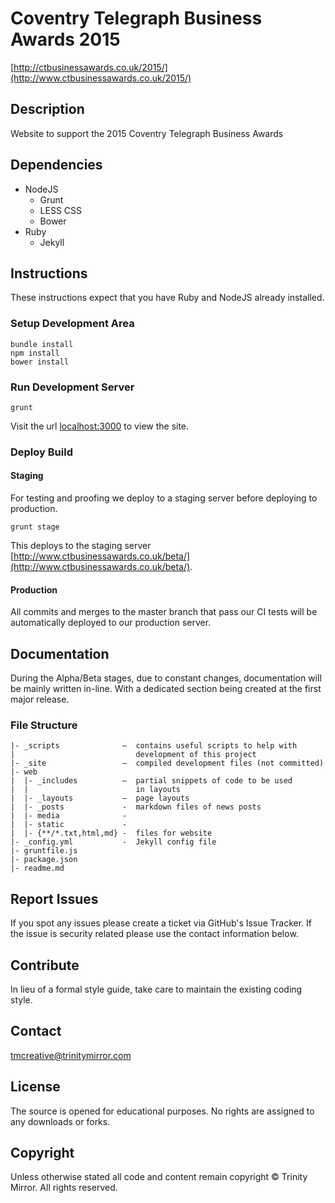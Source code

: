 # Coventry Telegraph Business Awards 2015
[http://ctbusinessawards.co.uk/2015/](http://www.ctbusinessawards.co.uk/2015/)

## Description
Website to support the 2015 Coventry Telegraph Business Awards

## Dependencies

- NodeJS
  - Grunt
  - LESS CSS
  - Bower
- Ruby
  - Jekyll

## Instructions

These instructions expect that you have Ruby and NodeJS already installed.

### Setup Development Area

```
bundle install
npm install
bower install
```

### Run Development Server

```
grunt
```

Visit the url [localhost:3000](http://localhost:3000/) to view the site.

### Deploy Build

#### Staging

For testing and proofing we deploy to a staging server before deploying to production.

```
grunt stage
```

This deploys to the staging server [http://www.ctbusinessawards.co.uk/beta/](http://www.ctbusinessawards.co.uk/beta/).

#### Production

All commits and merges to the master branch that pass our CI tests will be automatically deployed to our production server.

## Documentation

During the Alpha/Beta stages, due to constant changes, documentation will be mainly written in-line. With a dedicated section being created at the first major release.

### File Structure

```
|- _scripts              –  contains useful scripts to help with
|                           development of this project
|- _site                 –  compiled development files (not committed)
|- web
|  |- _includes          –  partial snippets of code to be used
|  |                        in layouts
|  |- _layouts           –  page layouts
|  |- _posts             -  markdown files of news posts
|  |- media              -
|  |- static             -
|  |- {**/*.txt,html,md} -  files for website
|- _config.yml           -  Jekyll config file
|- gruntfile.js
|- package.json
|- readme.md
```

## Report Issues

If you spot any issues please create a ticket via GitHub's Issue Tracker. If the issue is security related please use the contact information below.

## Contribute

In lieu of a formal style guide, take care to maintain the existing coding style.

## Contact

[tmcreative@trinitymirror.com](mailto:tmcreative@trinitymirror.com)

## License

The source is opened for educational purposes. No rights are assigned to any downloads or forks.

## Copyright

Unless otherwise stated all code and content remain copyright &copy; Trinity Mirror. All rights reserved.

